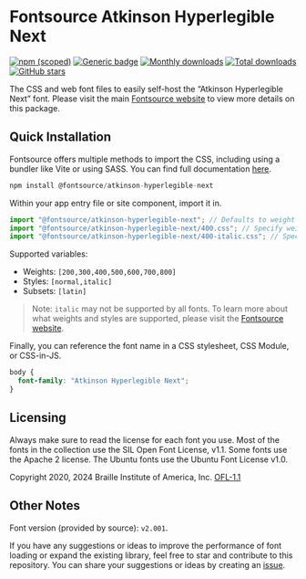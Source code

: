 # Fontsource Atkinson Hyperlegible Next

[![npm (scoped)](https://img.shields.io/npm/v/@fontsource/atkinson-hyperlegible-next?color=brightgreen)](https://www.npmjs.com/package/@fontsource/atkinson-hyperlegible-next) [![Generic badge](https://img.shields.io/badge/fontsource-passing-brightgreen)](https://github.com/fontsource/fontsource) [![Monthly downloads](https://badgen.net/npm/dm/@fontsource/atkinson-hyperlegible-next)](https://github.com/fontsource/fontsource) [![Total downloads](https://badgen.net/npm/dt/@fontsource/atkinson-hyperlegible-next)](https://github.com/fontsource/fontsource) [![GitHub stars](https://img.shields.io/github/stars/fontsource/fontsource.svg?style=social&label=Star)](https://github.com/fontsource/fontsource/stargazers)

The CSS and web font files to easily self-host the “Atkinson Hyperlegible Next” font. Please visit the main [Fontsource website](https://fontsource.org/fonts/atkinson-hyperlegible-next) to view more details on this package.

## Quick Installation

Fontsource offers multiple methods to import the CSS, including using a bundler like Vite or using SASS. You can find full documentation [here](https://fontsource.org/docs/getting-started/introduction).

```javascript
npm install @fontsource/atkinson-hyperlegible-next
```

Within your app entry file or site component, import it in.

```javascript
import "@fontsource/atkinson-hyperlegible-next"; // Defaults to weight 400
import "@fontsource/atkinson-hyperlegible-next/400.css"; // Specify weight
import "@fontsource/atkinson-hyperlegible-next/400-italic.css"; // Specify weight and style
```

Supported variables:
- Weights: `[200,300,400,500,600,700,800]`
- Styles: `[normal,italic]`
- Subsets: `[latin]`

> Note: `italic` may not be supported by all fonts. To learn more about what weights and styles are supported, please visit the [Fontsource website](https://fontsource.org/fonts/atkinson-hyperlegible-next).

Finally, you can reference the font name in a CSS stylesheet, CSS Module, or CSS-in-JS.

```css
body {
  font-family: "Atkinson Hyperlegible Next";
}
```

## Licensing
Always make sure to read the license for each font you use. Most of the fonts in the collection use the SIL Open Font License, v1.1. Some fonts use the Apache 2 license. The Ubuntu fonts use the Ubuntu Font License v1.0.

Copyright 2020, 2024 Braille Institute of America, Inc.
[OFL-1.1](https://openfontlicense.org/)

## Other Notes
Font version (provided by source): `v2.001`.

If you have any suggestions or ideas to improve the performance of font loading or expand the existing library, feel free to star and contribute to this repository. You can share your suggestions or ideas by creating an [issue](https://github.com/fontsource/fontsource/issues).